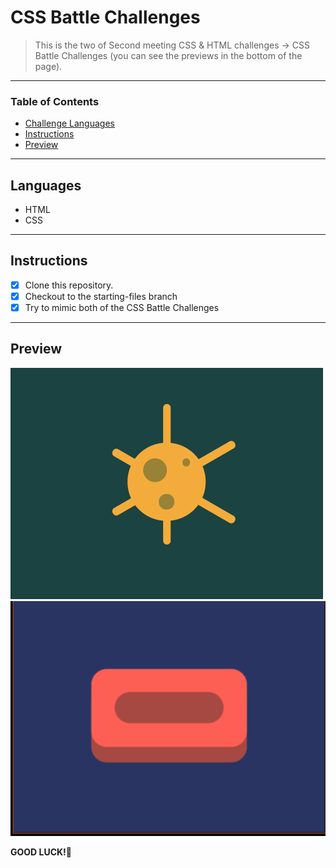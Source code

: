 
# CSS Battle Challenges

> This is the two of Second meeting CSS & HTML challenges -> CSS Battle Challenges (you can see the previews in the bottom of the page).

---

### Table of Contents

- [Challenge Languages](#Languages)
- [Instructions](#Instructions)
- [Preview](#Preview)

---

## Languages

* HTML
* CSS

---

## Instructions

- [X] Clone this repository.
- [X] Checkout to the starting-files branch
- [X] Try to mimic both of the CSS Battle Challenges

---

## Preview

![!preview1](./design/corona-preview.png)
![!preview2](./design/wash-your-hands-preview.png)

**GOOD LUCK!**🚀



